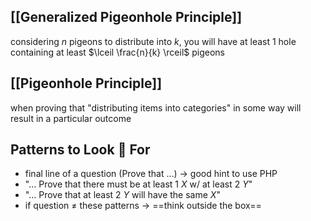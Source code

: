 ## [[Generalized Pigeonhole Principle]] 
considering $n$ pigeons to distribute into $k$, you will have at least 1 hole containing at least $\lceil \frac{n}{k} \rceil$ pigeons 

## [[Pigeonhole Principle]] 
when proving that "distributing items into categories" in some way will result in a particular outcome

## Patterns to Look 👀 For 
- final line of a question (Prove that $\dots$) -> good hint to use PHP
- "$\dots$ Prove that there must be at least 1 $X$ w/ at least 2 $Y$"
- "$\dots$ Prove that at least 2 $Y$ will have the same $X$"
- if question $\neq$ these patterns -> ==think outside the box== 
